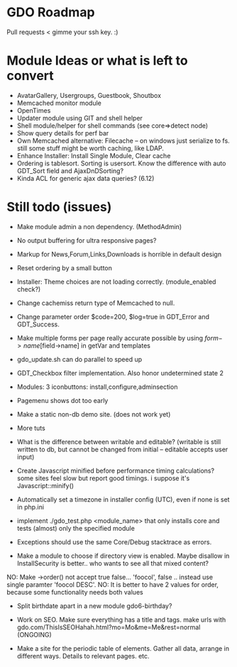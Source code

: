 # GDO Roadmap

Pull requests < gimme your ssh key. :)


# Module Ideas or what is left to convert

- AvatarGallery, Usergroups, Guestbook, Shoutbox
- Memcached monitor module
- OpenTimes
- Updater module using GIT and shell helper
- Shell module/helper for shell commands (see core=>detect node)
- Show query details for perf bar
- Own Memcached alternative: Filecache – on windows just serialize to fs. still some stuff might be worth caching, like LDAP.
- Enhance Installer: Install Single Module, Clear cache
- Ordering is tablesort. Sorting is usersort. Know the difference with auto GDT_Sort field and AjaxDnDSorting?
- Kinda ACL for generic ajax data queries? (6.12)

# Still todo (issues)

- Make module admin a non dependency. (MethodAdmin)
- No output buffering for ultra responsive pages?

- Markup for News,Forum,Links,Downloads is horrible in default design
- Reset ordering by a small button

- Installer: Theme choices are not loading correctly. (module_enabled check?)
- Change cachemiss return type of Memcached to null.
- Change parameter order $code=200, $log=true in GDT_Error and GDT_Success.
- Make multiple forms per page really accurate possible by using $form->name[$field->name] in getVar and templates
- gdo_update.sh can do parallel to speed up
- GDT_Checkbox filter implementation. Also honor undetermined state 2 

- Modules: 3 iconbuttons: install,configure,adminsection

- Pagemenu shows dot too early
- Make a static non-db demo site. (does not work yet)

- More tuts

- What is the difference between writable and editable? (writable is still written to db, but cannot be changed from initial – editable accepts user input)
- Create Javascript minified before performance timing calculations? some sites feel slow but report good timings. i suppose it's Javascript::minify()

- Automatically set a timezone in installer config (UTC), even if none is set in php.ini

- implement ./gdo_test.php <module_name> that only installs core and tests (almost) only the specified module

- Exceptions should use the same Core/Debug stacktrace as errors.

- Make a module to choose if directory view is enabled. Maybe disallow in InstallSecurity is better.. who wants to see all that mixed content?

NO: Make ->order() not accept true false... 'foocol', false  .. instead use single paramter 'foocol DESC'.
NO: It is better to have 2 values for order, because some functionality needs both values

- Split birthdate apart in a new module gdo6-birthday?

- Work on SEO. Make sure everything has a title and tags. make urls with gdo.com/ThisIsSEOHahah.html?mo=Mo&me=Me&rest=normal (ONGOING)

- Make a site for the periodic table of elements. Gather all data, arrange in different ways. Details to relevant pages. etc.
